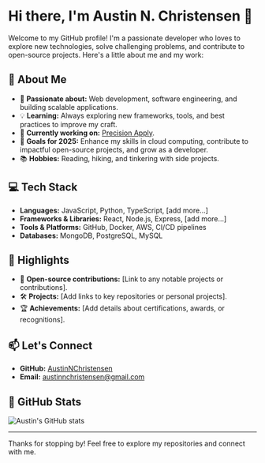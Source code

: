 # Hi there, I'm Austin N. Christensen 👋

Welcome to my GitHub profile! I'm a passionate developer who loves to explore new technologies, solve challenging problems, and contribute to open-source projects. Here's a little about me and my work:

## 🚀 About Me
- 🌟 **Passionate about:** Web development, software engineering, and building scalable applications.
- 💡 **Learning:** Always exploring new frameworks, tools, and best practices to improve my craft.
- 🌱 **Currently working on:** [Precision Apply](www.precisionapply.com).
- 🎯 **Goals for 2025:** Enhance my skills in cloud computing, contribute to impactful open-source projects, and grow as a developer.
- 📚 **Hobbies:** Reading, hiking, and tinkering with side projects.

## 💻 Tech Stack
- **Languages:** JavaScript, Python, TypeScript, [add more...]
- **Frameworks & Libraries:** React, Node.js, Express, [add more...]
- **Tools & Platforms:** GitHub, Docker, AWS, CI/CD pipelines
- **Databases:** MongoDB, PostgreSQL, MySQL

## 🌟 Highlights
- 🔧 **Open-source contributions:** [Link to any notable projects or contributions].
- 🛠️ **Projects:** [Add links to key repositories or personal projects].
- 🏆 **Achievements:** [Add details about certifications, awards, or recognitions].

## 📫 Let's Connect
- **GitHub:** [AustinNChristensen](https://github.com/AustinNChristensen)
- **Email:** austinnchristensen@gmail.com

## 📝 GitHub Stats
![Austin's GitHub stats](https://github-readme-stats.vercel.app/api?username=AustinNChristensen&show_icons=true&theme=radical)

---

Thanks for stopping by! Feel free to explore my repositories and connect with me.
